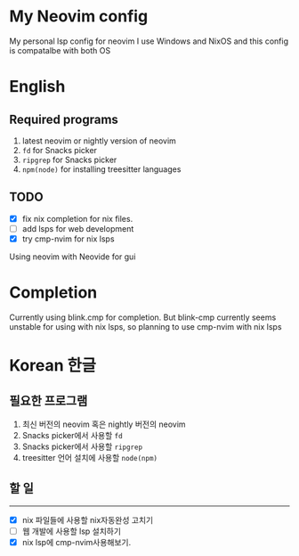 # My Neovim config

My personal lsp config for neovim
I use Windows and NixOS and this config is compatalbe with both OS

# English

## Required programs

1. latest neovim or nightly version of neovim
1. `fd` for Snacks picker
1. `ripgrep` for Snacks picker
1. `npm(node)` for installing treesitter languages

## TODO

- [x] fix nix completion for nix files.
- [ ] add lsps for web development
- [x] try cmp-nvim for nix lsps

Using neovim with Neovide for gui

# Completion

Currently using blink.cmp for completion.
But blink-cmp currently seems unstable for using with nix lsps, so planning to use cmp-nvim with
nix lsps

# Korean 한글

## 필요한 프로그램

1. 최신 버전의 neovim 혹은 nightly 버전의 neovim
1. Snacks picker에서 사용할 `fd`
1. Snacks picker에서 사용할 `ripgrep`
1. treesitter 언어 설치에 사용할 `node(npm)`

## 할 일
---
- [x] nix 파일들에 사용할 nix자동완성 고치기
- [ ] 웹 개발에 사용할 lsp 설치하기
- [x] nix lsp에 cmp-nvim사용해보기.
